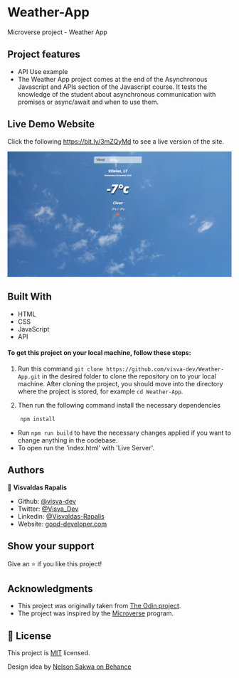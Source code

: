 # Weather-App
Microverse project - Weather App

## Project features

- API Use example
- The Weather App project comes at the end of the Asynchronous Javascript and APIs section of the Javascript course. It tests the knowledge of the student about asynchronous communication with promises or async/await and when to use them.

## Live Demo Website

Click the following https://bit.ly/3mZQyMd to see a live version of the site.


![screenshot](./1image.jpg)<br>

## Built With
- HTML
- CSS
- JavaScript
- API

#### To get this project on your local machine, follow these steps:

1. Run this command `git clone https://github.com/visva-dev/Weather-App.git` in the desired folder to clone the repository on to your local machine.
After cloning the project, you should move into the directory where the project is stored, for example `cd Weather-App`.

3. Then run the following command install the necessary dependencies

```bash
    npm install
```
- Run `npm run build` to have the necessary changes applied if you want to change anything in the codebase.
- To open run the 'index.html' with 'Live Server'.

## Authors

👤 **Visvaldas Rapalis**

- Github: [@visva-dev](https://github.com/visva-dev)
- Twitter: [@Visva_Dev](https://twitter.com/Visva_Dev)
- Linkedin: [@Visvaldas-Rapalis](https://www.linkedin.com/in/visvaldas-rapalis/)
- Website: [good-developer.com](https://good-developer.com)

## Show your support

Give an ⭐️ if you like this project!

## Acknowledgments

- This project was originally taken from [The Odin project](https://www.theodinproject.com/courses/javascript/lessons/weather-app).
- The project was inspired by the [Microverse](https://www.microverse.org/) program.

## 📝 License

This project is [MIT](lic.url) licensed.

Design idea by [Nelson Sakwa on Behance](https://www.behance.net/sakwadesignstudio)